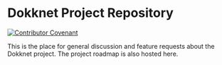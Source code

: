 # Dokknet Project Repository

[![Contributor Covenant](https://img.shields.io/badge/Contributor%20Covenant-v2.0%20adopted-ff69b4.svg)](code_of_conduct.md)

This is the place for general discussion and feature requests about the Dokknet project. The project roadmap is also hosted here. 
